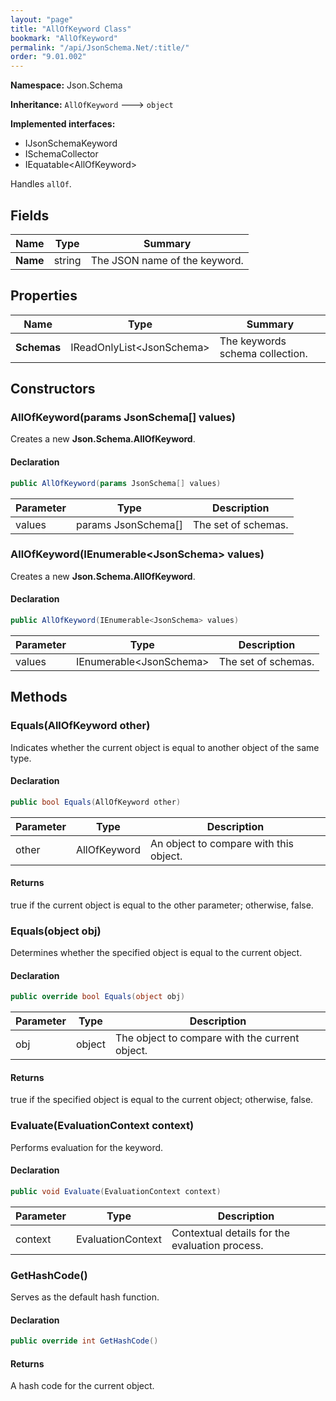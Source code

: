 ```yaml
---
layout: "page"
title: "AllOfKeyword Class"
bookmark: "AllOfKeyword"
permalink: "/api/JsonSchema.Net/:title/"
order: "9.01.002"
---
```

**Namespace:** Json.Schema

**Inheritance:**
`AllOfKeyword`
 🡒 
`object`

**Implemented interfaces:**

- IJsonSchemaKeyword
- ISchemaCollector
- IEquatable\<AllOfKeyword\>

Handles `allOf`.

## Fields

| Name | Type | Summary |
|---|---|---|
| **Name** | string | The JSON name of the keyword. |

## Properties

| Name | Type | Summary |
|---|---|---|
| **Schemas** | IReadOnlyList\<JsonSchema\> | The keywords schema collection. |

## Constructors

### AllOfKeyword(params JsonSchema[] values)

Creates a new **Json.Schema.AllOfKeyword**.

#### Declaration

```c#
public AllOfKeyword(params JsonSchema[] values)
```

| Parameter | Type | Description |
|---|---|---|
| values | params JsonSchema[] | The set of schemas. |


### AllOfKeyword(IEnumerable\<JsonSchema\> values)

Creates a new **Json.Schema.AllOfKeyword**.

#### Declaration

```c#
public AllOfKeyword(IEnumerable<JsonSchema> values)
```

| Parameter | Type | Description |
|---|---|---|
| values | IEnumerable\<JsonSchema\> | The set of schemas. |


## Methods

### Equals(AllOfKeyword other)

Indicates whether the current object is equal to another object of the same type.

#### Declaration

```c#
public bool Equals(AllOfKeyword other)
```

| Parameter | Type | Description |
|---|---|---|
| other | AllOfKeyword | An object to compare with this object. |


#### Returns

true if the current object is equal to the <paramref name="other">other</paramref> parameter; otherwise, false.

### Equals(object obj)

Determines whether the specified object is equal to the current object.

#### Declaration

```c#
public override bool Equals(object obj)
```

| Parameter | Type | Description |
|---|---|---|
| obj | object | The object to compare with the current object. |


#### Returns

true if the specified object  is equal to the current object; otherwise, false.

### Evaluate(EvaluationContext context)

Performs evaluation for the keyword.

#### Declaration

```c#
public void Evaluate(EvaluationContext context)
```

| Parameter | Type | Description |
|---|---|---|
| context | EvaluationContext | Contextual details for the evaluation process. |


### GetHashCode()

Serves as the default hash function.

#### Declaration

```c#
public override int GetHashCode()
```


#### Returns

A hash code for the current object.

